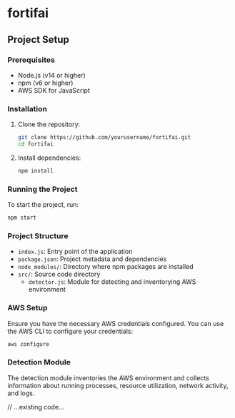 # fortifai

## Project Setup

### Prerequisites
- Node.js (v14 or higher)
- npm (v6 or higher)
- AWS SDK for JavaScript

### Installation
1. Clone the repository:
    ```sh
    git clone https://github.com/yourusername/fortifai.git
    cd fortifai
    ```

2. Install dependencies:
    ```sh
    npm install
    ```

### Running the Project
To start the project, run:
```sh
npm start
```

### Project Structure
- `index.js`: Entry point of the application
- `package.json`: Project metadata and dependencies
- `node_modules/`: Directory where npm packages are installed
- `src/`: Source code directory
  - `detector.js`: Module for detecting and inventorying AWS environment

### AWS Setup
Ensure you have the necessary AWS credentials configured. You can use the AWS CLI to configure your credentials:
```sh
aws configure
```

### Detection Module
The detection module inventories the AWS environment and collects information about running processes, resource utilization, network activity, and logs.

// ...existing code...